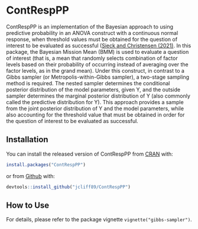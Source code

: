 
# ContRespPP

ContRespPP is an implementation of the Bayesian approach to using 
predictive probability in an ANOVA construct with a continuous normal response, 
when threshold values must be obtained for the question of interest to be 
evaluated as successful ([Sieck and Christensen (2021)](https://doi.org/10.1002/qre.2802).
In this package, the Bayesian Mission Mean (BMM) is used to evaluate a question 
of interest (that is, a mean that randomly selects combination of factor levels 
based on their probability of occurring instead of averaging over the factor 
levels, as in the grand mean). Under this construct, in contrast to a Gibbs 
sampler (or Metropolis-within-Gibbs sampler), a two-stage sampling method is 
required. The nested sampler determines the conditional posterior distribution 
of the model parameters, given Y, and the outside sampler determines the marginal 
posterior distribution of Y (also commonly called the predictive distribution for Y). 
This approach provides a sample from the joint posterior distribution of Y and 
the model parameters, while also accounting for the threshold value that must be 
obtained in order for the question of interest to be evaluated as successful.

## Installation

You can install the released version of ContRespPP from [CRAN](https://CRAN.R-project.org) with:

``` r
install.packages("ContRespPP")
```

or from [Github](https://github.com/jcliff89/ContRespPP) with:

``` r
devtools::install_github("jcliff89/ContRespPP")
```

## How to Use

For details, please refer to the package vignette `vignette("gibbs-sampler")`.
